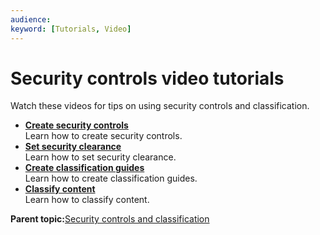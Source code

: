 ```yaml
---
audience: 
keyword: [Tutorials, Video]
---
```


# Security controls video tutorials

Watch these videos for tips on using security controls and classification.

-   **[Create security controls](../concepts/rm-tutorials-16.md)**  
Learn how to create security controls.
-   **[Set security clearance](../concepts/rm-tutorials-17.md)**  
Learn how to set security clearance.
-   **[Create classification guides](../concepts/rm-tutorials-19.md)**  
Learn how to create classification guides.
-   **[Classify content](../concepts/rm-tutorials-18.md)**  
Learn how to classify content.

**Parent topic:**[Security controls and classification](../concepts/rm-security.md)

